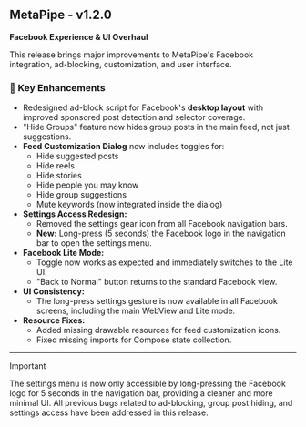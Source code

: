 ## MetaPipe - v1.2.0

**Facebook Experience & UI Overhaul**

This release brings major improvements to MetaPipe's Facebook integration, ad-blocking, customization, and user interface.

### 🚀 Key Enhancements

- Redesigned ad-block script for Facebook's **desktop layout** with improved sponsored post detection and selector coverage.
- "Hide Groups" feature now hides group posts in the main feed, not just suggestions.
- **Feed Customization Dialog** now includes toggles for:
  - Hide suggested posts
  - Hide reels
  - Hide stories
  - Hide people you may know
  - Hide group suggestions
  - Mute keywords (now integrated inside the dialog)
- **Settings Access Redesign:**
  - Removed the settings gear icon from all Facebook navigation bars.
  - **New:** Long-press (5 seconds) the Facebook logo in the navigation bar to open the settings menu.
- **Facebook Lite Mode:**
  - Toggle now works as expected and immediately switches to the Lite UI.
  - "Back to Normal" button returns to the standard Facebook view.
- **UI Consistency:**
  - The long-press settings gesture is now available in all Facebook screens, including the main WebView and Lite mode.
- **Resource Fixes:**
  - Added missing drawable resources for feed customization icons.
  - Fixed missing imports for Compose state collection.

---

> [!IMPORTANT]
> The settings menu is now only accessible by long-pressing the Facebook logo for 5 seconds in the navigation bar, providing a cleaner and more minimal UI.
> All previous bugs related to ad-blocking, group post hiding, and settings access have been addressed in this release.